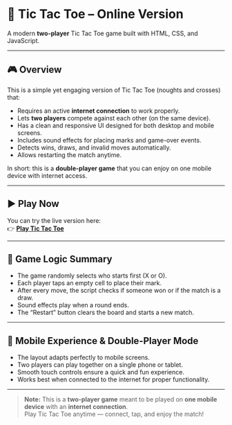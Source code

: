 # 🎯 Tic Tac Toe – Online Version

A modern **two-player** Tic Tac Toe game built with HTML, CSS, and JavaScript.

---

## 🎮 Overview

This is a simple yet engaging version of Tic Tac Toe (noughts and crosses) that:

- Requires an active **internet connection** to work properly.  
- Lets **two players** compete against each other (on the same device).  
- Has a clean and responsive UI designed for both desktop and mobile screens.  
- Includes sound effects for placing marks and game-over events.  
- Detects wins, draws, and invalid moves automatically.  
- Allows restarting the match anytime.  

In short: this is a **double-player game** that you can enjoy on one mobile device with internet access.

---

## ▶️ Play Now

You can try the live version here:  
👉 [**Play Tic Tac Toe**](https://tic-tac-toe-alpha-silk-47.vercel.app/)

---

## 🧠 Game Logic Summary

- The game randomly selects who starts first (X or O).  
- Each player taps an empty cell to place their mark.  
- After every move, the script checks if someone won or if the match is a draw.  
- Sound effects play when a round ends.  
- The “Restart” button clears the board and starts a new match.

---

## 📱 Mobile Experience & Double-Player Mode

- The layout adapts perfectly to mobile screens.  
- Two players can play together on a single phone or tablet.  
- Smooth touch controls ensure a quick and fun experience.  
- Works best when connected to the internet for proper functionality.

---

> **Note:** This is a **two-player game** meant to be played on **one mobile device** with an **internet connection**.  
> Play Tic Tac Toe anytime — connect, tap, and enjoy the match!
